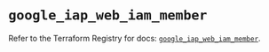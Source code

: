 # `google_iap_web_iam_member`

Refer to the Terraform Registry for docs: [`google_iap_web_iam_member`](https://registry.terraform.io/providers/hashicorp/google-beta/6.9.0/docs/resources/google_iap_web_iam_member).
